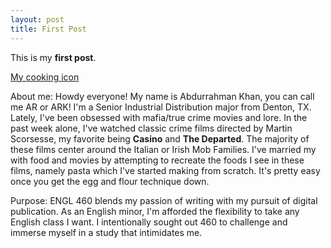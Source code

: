 ```yaml
---
layout: post
title: First Post
---
```


This is my **first post**.

[My cooking icon](https://www.bingingwithbabish.com)

About me:
Howdy everyone! My name is Abdurrahman Khan, you can call me AR or ARK! I'm a Senior Industrial Distribution major from Denton, TX. Lately, I've been obsessed with mafia/true crime movies and lore. In the past week alone, I've watched classic crime films directed by Martin Scorsesse, my favorite being **Casino** and **The Departed**. The majority of these films center around the Italian or Irish Mob Families. I've married my with food and movies by attempting to recreate the foods I see in these films, namely pasta which I've started making from scratch. It's pretty easy once you get the egg and flour technique down. 

Purpose: 
ENGL 460 blends my passion of writing with my pursuit of digital publication. As an English minor, I'm afforded the flexibility to take any English class I want. I intentionally sought out 460 to challenge and immerse myself in a study that intimidates me. 
